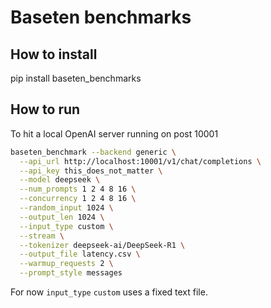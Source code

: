 # Baseten benchmarks

## How to install

pip install baseten_benchmarks

## How to run

To hit a local OpenAI server running on post 10001

```sh
baseten_benchmark --backend generic \
  --api_url http://localhost:10001/v1/chat/completions \
  --api_key this_does_not_matter \
  --model deepseek \
  --num_prompts 1 2 4 8 16 \
  --concurrency 1 2 4 8 16 \
  --random_input 1024 \
  --output_len 1024 \
  --input_type custom \
  --stream \
  --tokenizer deepseek-ai/DeepSeek-R1 \
  --output_file latency.csv \
  --warmup_requests 2 \
  --prompt_style messages
```

For now `input_type` `custom` uses a fixed text file.